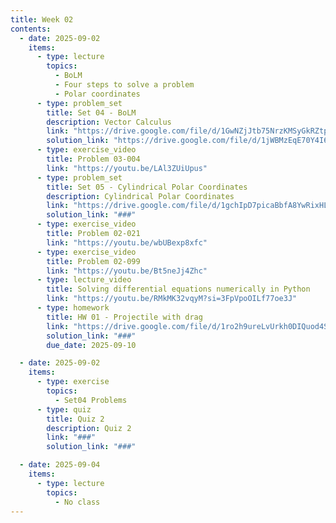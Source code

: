```yaml
---
title: Week 02
contents:
  - date: 2025-09-02
    items:
      - type: lecture
        topics:
          - BoLM
          - Four steps to solve a problem
          - Polar coordinates
      - type: problem_set
        title: Set 04 - BoLM
        description: Vector Calculus
        link: "https://drive.google.com/file/d/1GwNZjJtb75NrzKMSyGkRZtp9y90UXTJ_/view?usp=drive_link"
        solution_link: "https://drive.google.com/file/d/1jWBMzEqE70Y4I6gh72lzw5r9I9Bw8hQD/view?usp=sharing"
      - type: exercise_video
        title: Problem 03-004
        link: "https://youtu.be/LAl3ZUiUpus"
      - type: problem_set
        title: Set 05 - Cylindrical Polar Coordinates
        description: Cylindrical Polar Coordinates
        link: "https://drive.google.com/file/d/1gchIpD7picaBbfA8YwRixHLdtHtHeM0m/view?usp=drivesdk"
        solution_link: "###"
      - type: exercise_video
        title: Problem 02-021
        link: "https://youtu.be/wbUBexp8xfc"
      - type: exercise_video
        title: Problem 02-099
        link: "https://youtu.be/Bt5neJj4Zhc"
      - type: lecture_video
        title: Solving differential equations numerically in Python
        link: "https://youtu.be/RMkMK32vqyM?si=3FpVpoOILf77oe3J"
      - type: homework
        title: HW 01 - Projectile with drag
        link: "https://drive.google.com/file/d/1ro2h9ureLvUrkh0DIQuod4SMf-j1Uxmh/view?usp=sharing"
        solution_link: "###"
        due_date: 2025-09-10

  - date: 2025-09-02
    items:
      - type: exercise
        topics:
          - Set04 Problems
      - type: quiz
        title: Quiz 2
        description: Quiz 2
        link: "###"
        solution_link: "###"

  - date: 2025-09-04
    items:
      - type: lecture
        topics:
          - No class
---
```

